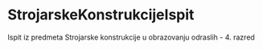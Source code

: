 # StrojarskeKonstrukcijeIspit
Ispit iz predmeta Strojarske konstrukcije u obrazovanju odraslih - 4. razred
